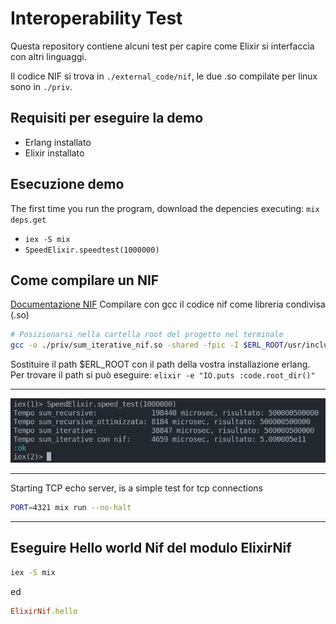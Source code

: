 # Interoperability Test

Questa repository contiene alcuni test per capire come Elixir si interfaccia
con altri linguaggi.

Il codice NIF si trova in `./external_code/nif`, le due .so compilate per linux sono
in `./priv`.

## Requisiti per eseguire la demo

- Erlang installato
- Elixir installato

## Esecuzione demo

The first time you run the program, download the depencies executing: `mix deps.get`

- `iex -S mix`
- `SpeedElixir.speedtest(1000000)`

## Come compilare un NIF

[Documentazione NIF](https://www.erlang.org/doc/man/erl_nif)
Compilare con gcc il codice nif come libreria condivisa (.so)

```bash
# Posizionarsi nella cartella root del progetto nel terminale
gcc -o ./priv/sum_iterative_nif.so -shared -fpic -I $ERL_ROOT/usr/include ./external_code/nif/sum_nif.c
```

Sostituire il path $ERL_ROOT con il path della vostra installazione erlang.
Per trovare il path si può eseguire: `elixir -e "IO.puts :code.root_dir()"`

---

![Esempio Demo](./readme_docs/Pasted%20image%2020240312184053.png)


---
Starting TCP echo server, is a simple test for tcp connections

```bash
PORT=4321 mix run --no-halt
```

--- 

## Eseguire Hello world Nif del modulo ElixirNif

```bash 
iex -S mix
```
ed

```ruby
ElixirNif.hello
```
